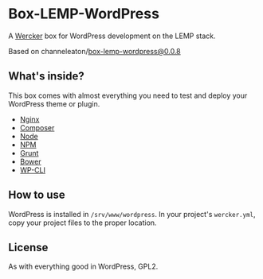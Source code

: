 # Box-LEMP-WordPress
A [Wercker][wercker] box for WordPress development on the LEMP stack.

Based on channeleaton/box-lemp-wordpress@0.0.8

## What's inside?
This box comes with almost everything you need to test and deploy your WordPress theme or plugin.

- [Nginx][nginx]
- [Composer][composer]
- [Node][node]
- [NPM][npm]
- [Grunt][grunt]
- [Bower][bower]
- [WP-CLI][wp-cli]

## How to use
WordPress is installed in `/srv/www/wordpress`. In your project's `wercker.yml`, copy your project files to the proper location.

## License
As with everything good in WordPress, GPL2.

[wercker]: http://wercker.com
[nginx]: http://wiki.nginx.org/Main
[composer]: https://getcomposer.org/
[node]: http://nodejs.org/
[npm]: https://www.npmjs.org/
[grunt]: http://gruntjs.com/
[bower]: http://bower.io/
[wp-cli]: http://wp-cli.org/